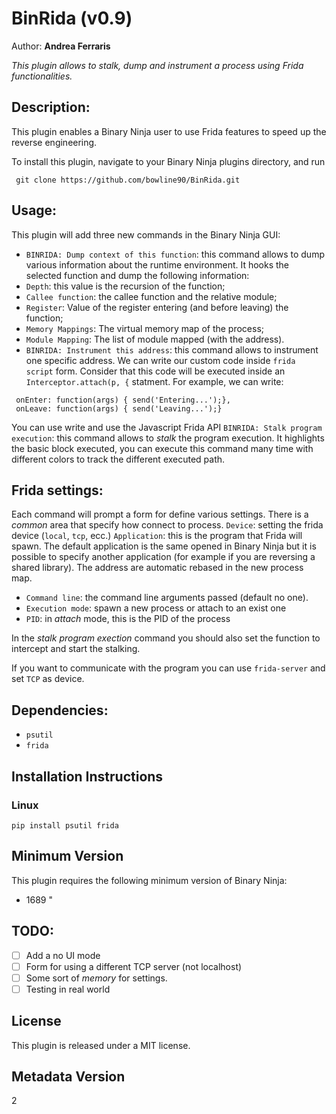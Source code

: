 # BinRida (v0.9)
Author: **Andrea Ferraris**

_This plugin allows to stalk, dump and instrument a process using Frida functionalities._
## Description:
This plugin enables a Binary Ninja user to use Frida features to speed up the reverse engineering.

 To install this plugin, navigate to your Binary Ninja plugins directory, and run
```
 git clone https://github.com/bowline90/BinRida.git

```

 ## Usage:

This plugin will add three new commands in the Binary Ninja GUI:
 * `BINRIDA: Dump context of this function`: this command allows to dump various information about the runtime environment. It hooks the selected function and dump the following information:
 * `Depth`: this value is the recursion of the function;
 * `Callee function`: the callee function and the relative module;
 * `Register`: Value of the register entering (and before leaving) the function;
 * `Memory Mappings`: The virtual memory map of the process;
 * `Module Mapping`: The list of module mapped (with the address).
 * `BINRIDA: Instrument this address`: this command allows to instrument one specific address. We can write our custom code inside `frida script` form. Consider that this code will be executed inside an `Interceptor.attach(p, {` statment.
For example, we can write:
```
 onEnter: function(args) { send('Entering...');},
 onLeave: function(args) { send('Leaving...');}
```
 You can use write and use the Javascript Frida API 
 `BINRIDA: Stalk program execution`: this command allows to _stalk_ the program execution. It highlights the basic block executed, you can execute this command many time with different colors to track the different executed path.

## Frida settings:
 Each command will prompt a form for define various settings. There is a _common_ area that specify how connect to process.
 `Device`: setting the frida device (`local`, `tcp`, ecc.) 
 `Application`: this is the program that Frida will spawn. The default application is the same opened in Binary Ninja but it is possible to specify another application (for example if you are reversing a shared library). The address are automatic rebased in the new process map. 
 * `Command line`: the command line arguments passed (default no one). 
 * `Execution mode`: spawn a new process or attach to an exist one 
 * `PID`: in _attach_ mode, this is the PID of the process 

 In the _stalk program exection_ command you should also set the function to intercept and start the stalking. 

 If you want to communicate with the program you can use `frida-server` and set `TCP` as device.

## Dependencies: 
 - `psutil` 
 - `frida`



## Installation Instructions

### Linux

`pip install psutil frida`
## Minimum Version

This plugin requires the following minimum version of Binary Ninja:

 * 1689
"
## TODO:
- [ ] Add a no UI mode
- [ ] Form for using a different TCP server (not localhost)
- [ ] Some sort of _memory_ for settings.
- [ ] Testing in real world

## License

This plugin is released under a MIT license.
## Metadata Version

2

